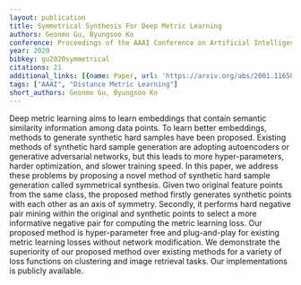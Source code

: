 ```yaml
---
layout: publication
title: Symmetrical Synthesis For Deep Metric Learning
authors: Geonmo Gu, Byungsoo Ko
conference: Proceedings of the AAAI Conference on Artificial Intelligence
year: 2020
bibkey: gu2020symmetrical
citations: 21
additional_links: [{name: Paper, url: 'https://arxiv.org/abs/2001.11658'}]
tags: ["AAAI", "Distance Metric Learning"]
short_authors: Geonmo Gu, Byungsoo Ko
---
```

Deep metric learning aims to learn embeddings that contain semantic
similarity information among data points. To learn better embeddings, methods
to generate synthetic hard samples have been proposed. Existing methods of
synthetic hard sample generation are adopting autoencoders or generative
adversarial networks, but this leads to more hyper-parameters, harder
optimization, and slower training speed. In this paper, we address these
problems by proposing a novel method of synthetic hard sample generation called
symmetrical synthesis. Given two original feature points from the same class,
the proposed method firstly generates synthetic points with each other as an
axis of symmetry. Secondly, it performs hard negative pair mining within the
original and synthetic points to select a more informative negative pair for
computing the metric learning loss. Our proposed method is hyper-parameter free
and plug-and-play for existing metric learning losses without network
modification. We demonstrate the superiority of our proposed method over
existing methods for a variety of loss functions on clustering and image
retrieval tasks. Our implementations is publicly available.